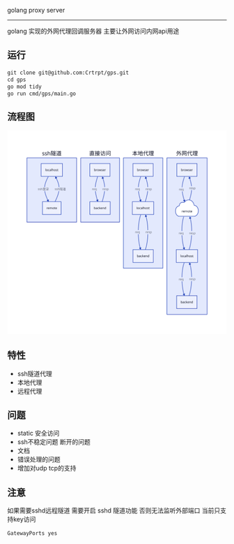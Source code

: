 golang proxy server

---
golang 实现的外网代理回调服务器 主要让外网访问内网api用途

## 运行
```golang
git clone git@github.com:Crtrpt/gps.git
cd gps
go mod tidy
go run cmd/gps/main.go
```


## 流程图
![流程图](./flow.svg "工作流程图")

## 特性
- ssh隧道代理
- 本地代理
- 远程代理

## 问题
- static 安全访问
- ssh不稳定问题 断开的问题
- 文档
- 错误处理的问题
- 增加对udp tcp的支持

## 注意
如果需要sshd远程隧道 需要开启 sshd 隧道功能 否则无法监听外部端口
当前只支持key访问
```
GatewayPorts yes
```
